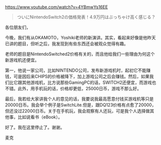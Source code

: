 https://www.youtube.com/watch?v=4YBmwYs16EE

> ついにNintendoSwitch2の価格発表！4.9万円はぶっちゃけ高く感じる？ 

各位朋友们，

今晚，我们有从OKAMOTO，Yoshiki老师的新演讲。其实，看起来好像是他昨天已讲的题目，但听之后，我发现到有些东西还会被观众觉得有趣。

老师的题目是NintendoSwitched2价格有关的，而且他给我们一些理由为何这个新游戏机还便宜。

第一，他说一家公司，比如NINTENDO公司，发布新游戏机时，起初它不能赚钱，可是因后来CHIPS的价格被降下，加上游戏公司之后会赚钱。然后，如果我们比它跟其他游戏机，比方说那些GamingPC的话，SWITCH2还便宜，而游戏也不错。此外，用手机玩的话，价格却更低，25000日币，游戏不那么好。

最后，我若给大家讲我个人的意见的话，我要说我最高愿意付钱买游戏机等只是20000日币。我会举个例子是SwitchLite.但是，跟DQ123价格有点愈了20000，但还没过22000日币。关于在手机玩，我会观察有人还玩，可是我个人选择做其他事，比如说看书（eBook）。

好了。我在这里停止了。谢谢。

麦克
